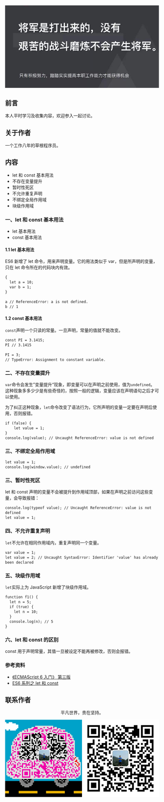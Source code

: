 ![image](../img/timg.jpg)
<br>

## 前言

本人平时学习及收集内容，欢迎参入一起讨论。

## 关于作者

一个工作八年的草根程序员。

## 内容

- let 和 const 基本用法
- 不存在变量提升
- 暂时性死区
- 不允许重复声明
- 不绑定全局作用域
- 块级作用域

### 一、let 和 const 基本用法

- let 基本用法
- const 基本用法

#### 1.1 let 基本用法

ES6 新增了 let 命令，用来声明变量。它的用法类似于 var，但是所声明的变量，只在 let 命令所在的代码块内有效。

```
{
  let a = 10;
  var b = 1;
}

a // ReferenceError: a is not defined.
b // 1
```

#### 1.2 const 基本用法

`const`声明一个只读的常量。一旦声明，常量的值就不能改变。

```
const PI = 3.1415;
PI // 3.1415

PI = 3;
// TypeError: Assignment to constant variable.
```

### 二、不存在变量提升

`var`命令会发生”变量提升“现象，即变量可以在声明之前使用，值为`undefined`。这种现象多多少少是有些奇怪的，按照一般的逻辑，变量应该在声明语句之后才可以使用。

为了纠正这种现象，`let`命令改变了语法行为，它所声明的变量一定要在声明后使用，否则报错。

```
if (false) {
    let value = 1;
}
console.log(value); // Uncaught ReferenceError: value is not defined

```

### 三、不绑定全局作用域

```
let value = 1;
console.log(window.value); // undefined
```

### 三、暂时性死区

let 和 const 声明的变量不会被提升到作用域顶部，如果在声明之前访问这些变量，会导致报错：

```
console.log(typeof value); // Uncaught ReferenceError: value is not defined
let value = 1;
```

### 四、不允许重复声明

`let`不允许在相同作用域内，重复声明同一个变量。

```
var value = 1;
let value = 2; // Uncaught SyntaxError: Identifier 'value' has already been declared
```

### 五、块级作用域

`let`实际上为 JavaScript 新增了块级作用域。

```
function f1() {
  let n = 5;
  if (true) {
    let n = 10;
  }
  console.log(n); // 5
}
```

### 六、let 和 const 的区别

const 用于声明常量，其值一旦被设定不能再被修改，否则会报错。

### 参考资料

- [《ECMAScript 6 入门》 第三版](https://yjhenan.gitbooks.io/-ecmascript-6/content/docs/let.html)
- [ES6 系列之 let 和 const](https://github.com/mqyqingfeng/Blog/issues/82)

## 联系作者

<div align="center">
    <p>
        平凡世界，贵在坚持。
    </p>
    <img src="../img/contact.png" />
</div>
